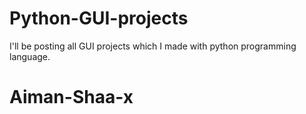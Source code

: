 # Python-GUI-projects
I'll be posting all GUI projects which I made with python programming language.
# Aiman-Shaa-x
